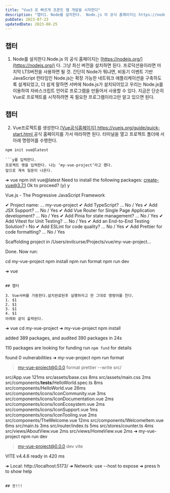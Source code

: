 ```yaml
---
title: "Vue3 로 빠르게 프론트 웹 개발을 시작한다"
description: "챕터1. Node를 설치한다.  Node.js 의 공식 홈페이지는 https://nodejs.org/ 다. 그냥 최신 버전을 설치하면 된다. 프로덕션용이라면 마지막 LTS버전을 사용하면 될 것.  간단히 Node가 뭐냐면,  비동기 이벤트 기반 JavaScript 런타임인 Node.js..."
pubDate: 2023-07-23
updatedDate: 2023-08-25
---
```


## 챕터

1. Node를 설치한다.Node.js 의 공식 홈페이지는 [https://nodejs.org/](https://nodejs.org/) 다. 그냥 최신 버전을 설치하면 된다. 프로덕션용이라면 마지막 LTS버전을 사용하면 될 것.
간단히 Node가 뭐냐면,
비동기 이벤트 기반 JavaScript 런타임인 Node.js는 확장 가능한 네트워크 애플리케이션을 구축하도록 설계되었고, 더 쉽게 말하면 서버에 Node.js가 설치되어있고 우리는 Node.js를 이용하여 자바스크립트 언어로 프로그램을 만들어서 사용할 수 있다. 지금은 단순히 Vue로 프로젝트를 시작하려면 꼭 필요한 프로그램이라고만 알고 있으면 된다.

## 챕터

2. Vue프로젝트를 생성한다.[[Vue공식홈페이지] https://vuejs.org/guide/quick-start.html ](https://vuejs.org/guide/quick-start.html) 공식 홈페이지를 가서 따라하면 된다.
터미널을 열고 프로젝트 폴더에 서 아래 명령어를 수행한다.
```
npm init vue@latest

```y를 입력한다.
프로젝트 명을 입력한다. 나는 ‘my-vue-project’라고 했다.
앞으로 계속 질문이 나온다.
```
➜  vue npm init vue@latest
Need to install the following packages:
  create-vue@3.7.1
Ok to proceed? (y) y

Vue.js - The Progressive JavaScript Framework

✔ Project name: … my-vue-project
✔ Add TypeScript? … No / Yes
✔ Add JSX Support? … No / Yes
✔ Add Vue Router for Single Page Application development? … No / Yes
✔ Add Pinia for state management? … No / Yes
✔ Add Vitest for Unit Testing? … No / Yes
✔ Add an End-to-End Testing Solution? › No
✔ Add ESLint for code quality? … No / Yes
✔ Add Prettier for code formatting? … No / Yes

Scaffolding project in /Users/evilcurse/Projects/vue/my-vue-project...

Done. Now run:

  cd my-vue-project
  npm install
  npm run format
  npm run dev

➜  vue 

```➜ vue 이 부분은 폴더명이니 신경쓰지말도록하자. 위 내용은 내가 ‘npm init vue@latest’를 실행하여 선택한 부분인데 위 글에는 잘 나와있지 않지만 아래처럼 선택을 하였다.

## 챕터

3. Vue서버를 가동한다.설치완료된후 실행하라고 한 그대로 명령어를 친다.
1. $1
2. $1
3. $1
4. $1
아래와 같이 출력된다.
```
➜  vue cd my-vue-project
➜  my-vue-project npm install

added 389 packages, and audited 390 packages in 24s

110 packages are looking for funding
  run `npm fund` for details

found 0 vulnerabilities
➜  my-vue-project npm run format

> my-vue-project@0.0.0 format
> prettier --write src/

src/App.vue 121ms
src/assets/base.css 8ms
src/assets/main.css 2ms
src/components/__tests__/HelloWorld.spec.ts 8ms
src/components/HelloWorld.vue 26ms
src/components/icons/IconCommunity.vue 3ms
src/components/icons/IconDocumentation.vue 2ms
src/components/icons/IconEcosystem.vue 2ms
src/components/icons/IconSupport.vue 1ms
src/components/icons/IconTooling.vue 2ms
src/components/TheWelcome.vue 12ms
src/components/WelcomeItem.vue 6ms
src/main.ts 3ms
src/router/index.ts 5ms
src/stores/counter.ts 4ms
src/views/AboutView.vue 2ms
src/views/HomeView.vue 2ms
➜  my-vue-project npm run dev

> my-vue-project@0.0.0 dev
> vite

  VITE v4.4.6  ready in 420 ms

  ➜  Local:   http://localhost:5173/
  ➜  Network: use --host to expose
  ➜  press h to show help

```서버가 가동된 것으로 보이고 http://localhost:5173을 브라우저로 접속해 본다.

## 끗!!!